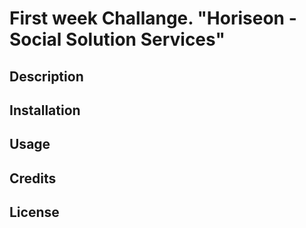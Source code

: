 # First week Challange. "Horiseon - Social Solution Services"

## Description

## Installation

## Usage

## Credits

## License
